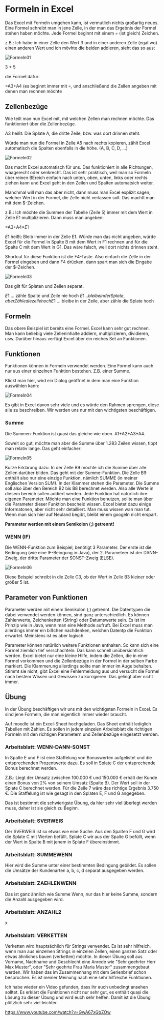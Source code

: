 # Formeln in Excel

Das Excel mit Formeln umgehen kann, ist vermutlich nichts großartig neues. Eine Formel schreibt man in jene Zelle, in der man das Ergebnis der Formel stehen haben möchte. Jede Formel beginnt mit einem = (ist gleich) Zeichen.

z.B.: Ich habe in einer Zelle den Wert 3 und in einer anderen Zelle (egal wo) einen anderen Wert und ich mövhte die beiden addieren, sieht das so aus:

![Formeln01](Formeln01.PNG)

3 + 5

die Formel dafür:

=A3+A4 (es beginnt immer mit =, und anschließend die Zellen angeben mit denen man rechnen möchte

## Zellenbezüge

Wie teilt man nun Excel mit, mit welchen Zellen man rechnen möchte. Das funktioniert über die Zellenbezüge.

A3 heißt: Die Splate A, die dritte Zeile, bzw. was dort drinnen steht.

Würde man nun die Formel in Zelle A5 nach rechts kopieren, zählt Excel automatisch die Spalten ebenfalls in die höhe. (A, B, C, D, ...)

![Formeln02](Formeln02.PNG)

Das macht Excel automatisch für uns. Das funktioniert in alle Richtungen, waagerecht oder senkrecht. Das ist sehr praktisch, weil man so Formeln über reinen BEreich einfach nach unten, oben, unten, links oder rechts ziehen kann und Excel geht in den Zeilen und Spalten automatsich weiter.

Manchmal will man das aber nicht, dann muss man Excel explizit sagen, welcher Wert in der Formel, die Zelle nicht verlassen soll. Das machtt man mit dem $-Zeichen.

z.B.: Ich möchte die Summen der Tabelle (Zeile 5) immer mit dem Wert in Zelle E1 multiplizieren. Dann muss man angeben:

=A3+A4*$E$1

$E$1 heißt: Bleib immer in der Zelle E1. Würde man das nicht angeben, würde Excel für die Formel in Spalte B  mit dem Wert in F1 rechnen und für die Spalte C mit dem Wert in G1. Das wäre falsch, weil dort nichts drinnen steht.

Shortcut für diese Funktion ist die F4-Taste. Also einfach die Zelle in der Formel eingeben und dann F4 drücken, dann spart man sich die Eingabe der $-Zeichen.

![Formeln03](Formeln03.PNG)

Das gilt für Splaten und Zeilen separat.

$E$1 ... zähle Spalte und Zeile nie hoch
$E1 ... bleibe in der Splate, aber Zähle die zeile hoch
E$1 ... bleibe in der Zeile, aber zähle die Splate hoch

## Formeln

Das obere Beispiel ist bereits eine Formel. Excel kann sehr gut rechnen. Man kann beliebig viele Zelleninhalte addiern, multiplizieren, dividieren, usw. Darüber hinaus verfügt Excel über ein reiches Set an Funktionen.

## Funktionen

Funktionen können in Formeln verwendet werden. Eine Formel kann auch nur aus einer einzelnen Funktion bestehen. Z.B. einer Summe.

Klickt man hier, wird ein Dialog geöffnet in dem man eine Funktion auswählen kann:

![Formeln04](Formeln04.PNG)

Es gibt in Excel davon sehr viele und es würde den Rahmen sprengen, diese alle zu beschreiben. Wir werden uns nur mit den wichtigsten beschäftigen.

### Summe

Die Summen-Funktion ist quasi das gleiche wie oben. A1+A2+A3+A4.

Soweit so gut, möchte man aber die Summe über 1.283 Zeilen wissen, tippt man relativ lange. Das geht einfacher:

![Formeln05](Formeln05.PNG)

Kurze Erklärung dazu. In der Zelle B9 möchte ich die Summe über alle Zellen darüber bilden. Das geht mit der Summe-Funktion. Die Zelle B9 enthält also nur eine einzige Funktion, nämlich SUMME (in meiner Englischen Version SUM). In der Klammer stehen die Parameter. Die Summe soll also über den Bereich B2 bis B8 berechnet werden. Also alle Werte in diesem bereich sollen addiert werden. Jede Funktion hat natürlich ihre eigenen Parameter. Möchte man eine Funktion benutzen, sollte man über die Parameter dieser Funktion bescheid wissen. Excel bietet dazu einige Informatonen, aber nicht sehr detailliert. Man muss wissen wan man tut. Wenn man sich hier auf Neuland begibt, bleibt einem googeln nicht erspart.

**Parameter werden mit einem Semikolon (;) getrennt!**

### WENN (IF)

Die WENN-Funktion zum Beispiel, benötigt 3 Parameter. Der erste ist die Bedingung (wie eine IF-Beingung in Java), der 2. Parameteer ist der DANN-Zweig, der dritte Parameter der SONST-Zweig (ELSE).

![Formeln06](Formeln06.PNG)

Diese Beispiel schreibt in die Zelle C3, ob der Wert in Zelle B3 kleiner oder größer 5 ist.

## Parameter von Funktionen

Parameter werden mit einem Semikolon (;) getrennt. Die Datentypen die dabei verwendet werden können, sind ganz unterschiedlich. Es können Zahlenwerte, Zeichenketten (String) oder Datumswerte sein. Es ist im Prinzip wie in Java, wenn man eine Methode aufruft. Bei Excel muss man allerdings immer ein bißchen nachdenken, welchen Datentp die Funktion erwartet. Meinstens ist es aber logisch.

Parameter können natürlich weitere Funktionen enthalten. So kann sich eine Formel ziemlich tief verschachteln. Das kann schnell unübersichtlich werden. Excel bietet nur eine kleine Hilfe, indem die Zellen, die in einer Formel vorkommen und die Zellenbezüge in der Formel in der selben Farbe markiert. Die Klammerung allerdings sollte man immer im Auge behalten. Stimmt sie nicht, gibt Excel eine Fehlermeldung aus und versucht die Formel nach bestem Wissen und Gewissen zu korrigieren. Das gelingt aber nicht immer.

## Übung

In der Übung beschäftigen wir uns mit den wichtigsten Formeln in Excel. Es sind jene Formeln, die man eigentlich immer wieder braucht.

Auf moodle ist ein Excel-Sheet hochgeladen. Das Sheet enthält lediglich Tabellen mit Zahlen. Es sollen in jedem einzelen Arbeitsblatt die richtigen Formeln mit den richtigen Parametern und Zellenbezüge eingesetzt werden.

### Arbeitsblatt: WENN-DANN-SONST

In Spalte E und F ist eine Staffelung von Bonuswerten aufgelistet und die entsprechenden Prozentwerte dazu. Es soll in Splate C der entsprechende Bonus berechnet werden.

Z.B.: Liegt der Umsatz zwischen 100.000 € und 150.000 € erhält der Kunde einen Bonus von 2% von seinem Umsatz (Spalte B). Der Wert soll in der Splate C berechnet werden. Für die Zeile 7 wäre das richtige Ergebnis 3.750 €. Die Staffelung ist wie gesagt in den Splaten E, F und G angegeben.

Das ist bestimmt die schwierigste Übung, da hier sehr viel überlegt werden muss, daher ist sie gleich zu Beginn.

### Arbeitsblatt: SVERWEIS

Der SVERWEIS ist so etwas wie eine Suche. Aus den Spalten F und G wird die Splate C mit Werten befüllt. Splate C wir aus der Spalte G befüllt, wenn der Wert in Spalte B mit jenem in Splate F übereinstimmt.

### Arbeitsblatt: SUMMEWENN

Hier wird die Summe unter einer bestimmten Bedingung gebildet. Es sollen die Umsätze der Kundenarten a, b, c, d separat ausgegeben werden.

### Arbeitsblatt: ZAEHLENWENN

Das ist ganz ähnlich wie Summe Wenn, nur das hier keine Summe, sondern die Anzahl ausgegeben wird.

### Arbeitsblatt: ANZAHL2

x

### Arbeitsblatt: VERKETTEN

Verketten wird hauptsächlich für Strings verwendet. Es ist sehr hilfreich, wenn man aus einzelnen Strings in einzelen Zellen, einen ganzen Satz oder etwas ähnliches bauen (verketten) möchte. In dieser Übung soll aus Vorname, Nachname und Geschlecht eine Anrede wie "Sehr geehrter Herr Max Muster", oder "Sehr geehrte Frau Maria Muster" zusammengebaut werden. Wir haben das im Zusammenhang mit dem Serienbrief schon besprochen. Es ist meiner Meinung nach eine sehr hilfreiche Funktionen.

Ich habe wieder ein Video gefunden, dass ihr euch unbedingt ansehen solltet. Es erklärt die Funktionen nicht nur sehr gut, es enthält quasi die Lösung zu dieser Übung und wird euch sehr helfen. Damit ist die Übung plötzlich sehr viel leichter.

https://www.youtube.com/watch?v=GwA67xGbZOw
